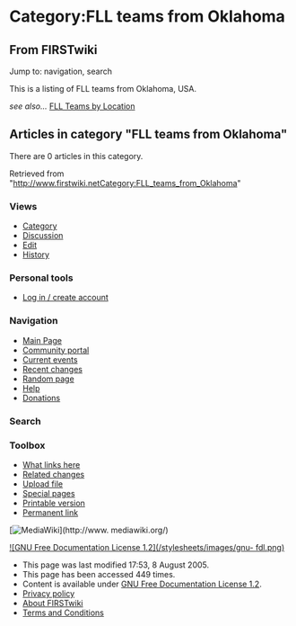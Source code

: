 # Category:FLL teams from Oklahoma

## From FIRSTwiki

Jump to: navigation, search

This is a listing of FLL teams from Oklahoma, USA.

_see also..._ [FLL Teams by Location](FLL_Teams_by_Location "FLL
Teams by Location")

## Articles in category "FLL teams from Oklahoma"

There are 0 articles in this category.

Retrieved from "<http://www.firstwiki.netCategory:FLL_teams_from_Oklahoma>"

### Views

- [Category](Category:FLL_teams_from_Oklahoma)
- [Discussion](/index.php?title=Category_talk:FLL_teams_from_Oklahoma&action=edit)
- [Edit](/index.php?title=Category:FLL_teams_from_Oklahoma&action=edit)
- [History](/index.php?title=Category:FLL_teams_from_Oklahoma&action=history)

### Personal tools

- [Log in / create account](/index.php?title=Special:Userlogin&returnto=Category:FLL_teams_from_Oklahoma)

[](Main_Page "Main Page")

### Navigation

- [Main Page](Main_Page)
- [Community portal](FIRSTwiki:Community_portal)
- [Current events](Current_events)
- [Recent changes](Special:Recentchanges)
- [Random page](Special:Random)
- [Help](Help:Contents)
- [Donations](FIRSTwiki:Site_support)

### Search

### Toolbox

- [What links here](Special:Whatlinkshere/Category:FLL_teams_from_Oklahoma)
- [Related changes](Special:Recentchangeslinked/Category:FLL_teams_from_Oklahoma)
- [Upload file](Special:Upload)
- [Special pages](Special:Specialpages)
- [Printable version](/index.php?title=Category:FLL_teams_from_Oklahoma&printable=yes)
- [Permanent link](/index.php?title=Category:FLL_teams_from_Oklahoma&oldid=40626)

[![MediaWiki](/skins/common/images/poweredby_mediawiki_88x31.png)](http://www.
mediawiki.org/)

[![GNU Free Documentation License 1.2](/stylesheets/images/gnu-
fdl.png)](http://www.gnu.org/copyleft/fdl.html)

- This page was last modified 17:53, 8 August 2005.
- This page has been accessed 449 times.
- Content is available under [GNU Free Documentation License 1.2](http://www.gnu.org/copyleft/fdl.html "http://www.gnu.org/copyleft/fdl.html").
- [Privacy policy](FIRSTwiki:Privacy_policy "FIRSTwiki:Privacy policy")
- [About FIRSTwiki](FIRSTwiki:About "FIRSTwiki:About")
- [Terms and Conditions](FIRSTwiki:Terms_and_conditions "FIRSTwiki:Terms and conditions")
